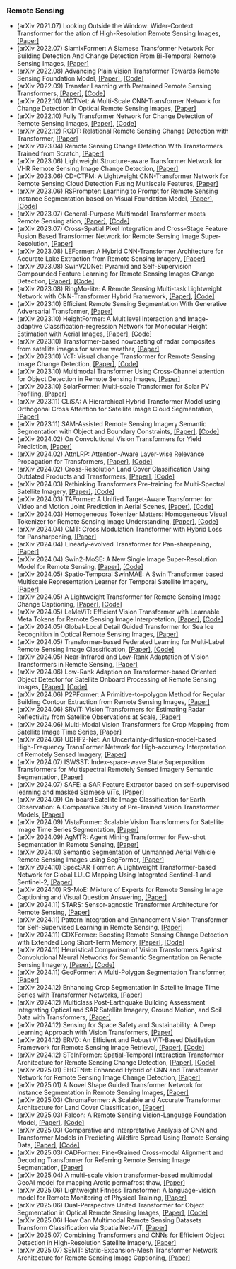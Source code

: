 ### Remote Sensing
- (arXiv 2021.07) Looking Outside the Window: Wider-Context Transformer for the ation of High-Resolution Remote Sensing Images, [[Paper]](https://arxiv.org/pdf/2106.15754.pdf)
- (arXiv 2022.07) SiamixFormer: A Siamese Transformer Network For Building Detection And Change Detection From Bi-Temporal Remote Sensing Images, [[Paper]](https://arxiv.org/pdf/2208.00657.pdf)
- (arXiv 2022.08) Advancing Plain Vision Transformer Towards Remote Sensing Foundation Model, [[Paper]](https://arxiv.org/pdf/2208.03987.pdf), [[Code]](https://github.com/ViTAE-Transformer/Remote-Sensing-RVSA)
- (arXiv 2022.09) Transfer Learning with Pretrained Remote Sensing Transformers, [[Paper]](https://arxiv.org/pdf/2209.14969.pdf), [[Code]](https://github.com/antofuller/SatViT)
- (arXiv 2022.10) MCTNet: A Multi-Scale CNN-Transformer Network for Change Detection in Optical Remote Sensing Images, [[Paper]](https://arxiv.org/pdf/2210.07601.pdf)
- (arXiv 2022.10) Fully Transformer Network for Change Detection of Remote Sensing Images, [[Paper]](https://arxiv.org/pdf/2210.00757.pdf), [[Code]](https://github.com/AI-Zhpp/FTN)
- (arXiv 2022.12) RCDT: Relational Remote Sensing Change Detection with Transformer, [[Paper]](https://arxiv.org/pdf/2212.04869.pdf)
- (arXiv 2023.04) Remote Sensing Change Detection With Transformers Trained from Scratch, [[Paper]](https://arxiv.org/pdf/2304.06710.pdf)
- (arXiv 2023.06) Lightweight Structure-aware Transformer Network for VHR Remote Sensing Image Change Detection, [[Paper]](https://arxiv.org/pdf/2306.01988.pdf)
- (arXiv 2023.06) CD-CTFM: A Lightweight CNN-Transformer Network for Remote Sensing Cloud Detection Fusing Multiscale Features, [[Paper]](https://arxiv.org/pdf/2306.07186.pdf)
- (arXiv 2023.06) RSPrompter: Learning to Prompt for Remote Sensing Instance Segmentation based on Visual Foundation Model, [[Paper]](https://arxiv.org/pdf/2306.16269.pdf), [[Code]](https://kyanchen.github.io/RSPrompter)
- (arXiv 2023.07) General-Purpose Multimodal Transformer meets Remote Sensing ation, [[Paper]](https://arxiv.org/pdf/2307.03388.pdf), [[Code]](https://github.com/nhikieu/SpatialVolumetricMultimodal)
- (arXiv 2023.07) Cross-Spatial Pixel Integration and Cross-Stage Feature Fusion Based Transformer Network for Remote Sensing Image Super-Resolution, [[Paper]](https://arxiv.org/pdf/2307.02974.pdf)
- (arXiv 2023.08) LEFormer: A Hybrid CNN-Transformer Architecture for Accurate Lake Extraction from Remote Sensing Imagery, [[Paper]](https://arxiv.org/pdf/2308.04397.pdf)
- (arXiv 2023.08) SwinV2DNet: Pyramid and Self-Supervision Compounded Feature Learning for Remote Sensing Images Change Detection, [[Paper]](https://arxiv.org/pdf/2308.11159.pdf), [[Code]](https://github.com/DalongZ/SwinV2DNet)
- (arXiv 2023.08) RingMo-lite: A Remote Sensing Multi-task Lightweight Network with CNN-Transformer Hybrid Framework, [[Paper]](https://arxiv.org/pdf/2309.09003.pdf), [[Code]](https://github.com/DalongZ/SwinV2DNet)
- (arXiv 2023.10) Efficient Remote Sensing Segmentation With Generative Adversarial Transformer, [[Paper]](https://arxiv.org/pdf/2310.01292.pdf)
- (arXiv 2023.10) HeightFormer: A Multilevel Interaction and Image-adaptive Classification-regression Network for Monocular Height Estimation with Aerial Images, [[Paper]](https://arxiv.org/pdf/2310.07995.pdf), [[Code]](https://github.com/qbxfcz/HeightFormer)
- (arXiv 2023.10) Transformer-based nowcasting of radar composites from satellite images for severe weather, [[Paper]](https://arxiv.org/pdf/2310.19515.pdf)
- (arXiv 2023.10) VcT: Visual change Transformer for Remote Sensing Image Change Detection, [[Paper]](https://arxiv.org/pdf/2310.11417.pdf), [[Code]](https://github.com/Event-AHU/VcT_Remote_Sensing_Change_Detection)
- (arXiv 2023.10) Multimodal Transformer Using Cross-Channel attention for Object Detection in Remote Sensing Images, [[Paper]](https://arxiv.org/pdf/2310.13876.pdf)
- (arXiv 2023.10) SolarFormer: Multi-scale Transformer for Solar PV Profiling, [[Paper]](https://arxiv.org/pdf/2310.20057.pdf)
- (arXiv 2023.11) CLiSA: A Hierarchical Hybrid Transformer Model using Orthogonal Cross Attention for Satellite Image Cloud Segmentation, [[Paper]](https://arxiv.org/pdf/2311.17475.pdf)
- (arXiv 2023.11) SAM-Assisted Remote Sensing Imagery Semantic Segmentation with Object and Boundary Constraints, [[Paper]](https://arxiv.org/pdf/2312.02464.pdf), [[Code]](https://github.com/sstary/SSRS)
- (arXiv 2024.02) On Convolutional Vision Transformers for Yield Prediction, [[Paper]](https://arxiv.org/pdf/2402.05557.pdf)
- (arXiv 2024.02) AttnLRP: Attention-Aware Layer-wise Relevance Propagation for Transformers, [[Paper]](https://arxiv.org/pdf/2402.05602.pdf), [[Code]](https://github.com/rachtibat/LRP-for-Transformers)
- (arXiv 2024.02) Cross-Resolution Land Cover Classification Using Outdated Products and Transformers, [[Paper]](https://arxiv.org/pdf/2402.16001.pdf), [[Code]](https://github.com/yu-ni1989/ANLC-Former)
- (arXiv 2024.03) Rethinking Transformers Pre-training for Multi-Spectral Satellite Imagery, [[Paper]](https://arxiv.org/pdf/2403.05419.pdf), [[Code]](https://github.com/techmn/satmae_pp)
- (arXiv 2024.03) TAFormer: A Unified Target-Aware Transformer for Video and Motion Joint Prediction in Aerial Scenes, [[Paper]](https://arxiv.org/pdf/2403.18238.pdf), [[Code]](https://github.com/techmn/satmae_pp)
- (arXiv 2024.03) Homogeneous Tokenizer Matters: Homogeneous Visual Tokenizer for Remote Sensing Image Understanding, [[Paper]](https://arxiv.org/pdf/2403.18593.pdf), [[Code]](https://github.com/GeoX-Lab/Hook)
- (arXiv 2024.04) CMT: Cross Modulation Transformer with Hybrid Loss for Pansharpening, [[Paper]](https://arxiv.org/pdf/2404.01121.pdf)
- (arXiv 2024.04) Linearly-evolved Transformer for Pan-sharpening, [[Paper]](https://arxiv.org/pdf/2404.12804.pdf)
- (arXiv 2024.04) Swin2-MoSE: A New Single Image Super-Resolution Model for Remote Sensing, [[Paper]](https://arxiv.org/pdf/2404.18924.pdf), [[Code]](https://github.com/IMPLabUniPr/swin2-mose/tree/official_code)
- (arXiv 2024.05) Spatio-Temporal SwinMAE: A Swin Transformer based Multiscale Representation Learner for Temporal Satellite Imagery, [[Paper]](https://arxiv.org/pdf/2405.02512.pdf)
- (arXiv 2024.05) A Lightweight Transformer for Remote Sensing Image Change Captioning, [[Paper]](https://arxiv.org/pdf/2405.06598.pdf), [[Code]](https://github.com/sundongwei/Lite_Chag2cap)
- (arXiv 2024.05) LeMeViT: Efficient Vision Transformer with Learnable Meta Tokens for Remote Sensing Image Interpretation, [[Paper]](https://arxiv.org/pdf/2405.09789.pdf), [[Code]](https://github.com/ViTAE-Transformer/LeMeViT)
- (arXiv 2024.05) Global-Local Detail Guided Transformer for Sea Ice Recognition in Optical Remote Sensing Images, [[Paper]](https://arxiv.org/pdf/2405.13197.pdf)
- (arXiv 2024.05) Transformer-based Federated Learning for Multi-Label Remote Sensing Image Classification, [[Paper]](https://arxiv.org/pdf/2405.15405.pdf), [[Code]](https://git.tu-berlin.de/rsim/FL-Transformer)
- (arXiv 2024.05) Near-Infrared and Low-Rank Adaptation of Vision Transformers in Remote Sensing, [[Paper]](https://arxiv.org/pdf/2405.17901.pdf)
- (arXiv 2024.06) Low-Rank Adaption on Transformer-based Oriented Object Detector for Satellite Onboard Processing of Remote Sensing Images, [[Paper]](https://arxiv.org/pdf/2406.02385.pdf), [[Code]](https://github.com/fudanxu/LoRA-Det)
- (arXiv 2024.06) P2PFormer: A Primitive-to-polygon Method for Regular Building Contour Extraction from Remote Sensing Images, [[Paper]](https://arxiv.org/pdf/2406.02930)
- (arXiv 2024.06) SRViT: Vision Transformers for Estimating Radar Reflectivity from Satellite Observations at Scale, [[Paper]](https://arxiv.org/pdf/2406.16955)
- (arXiv 2024.06) Multi-Modal Vision Transformers for Crop Mapping from Satellite Image Time Series, [[Paper]](https://arxiv.org/pdf/2406.16513)
- (arXiv 2024.06) UDHF2-Net: An Uncertainty-diffusion-model-based High-Frequency TransFormer Network for High-accuracy Interpretation of Remotely Sensed Imagery, [[Paper]](https://arxiv.org/pdf/2406.16129)
- (arXiv 2024.07) ISWSST: Index-space-wave State Superposition Transformers for Multispectral Remotely Sensed Imagery Semantic Segmentation, [[Paper]](https://arxiv.org/pdf/2407.03033)
- (arXiv 2024.07) SAFE: a SAR Feature Extractor based on self-supervised learning and masked Siamese ViTs, [[Paper]](https://arxiv.org/pdf/2407.00851)
- (arXiv 2024.09) On-board Satellite Image Classification for Earth Observation: A Comparative Study of Pre-Trained Vision Transformer Models, [[Paper]](https://arxiv.org/pdf/2409.03901)
- (arXiv 2024.09) VistaFormer: Scalable Vision Transformers for Satellite Image Time Series Segmentation, [[Paper]](https://arxiv.org/pdf/2409.08461)
- (arXiv 2024.09) AgMTR: Agent Mining Transformer for Few-shot Segmentation in Remote Sensing, [[Paper]](https://arxiv.org/pdf/2409.17453)
- (arXiv 2024.10) Semantic Segmentation of Unmanned Aerial Vehicle Remote Sensing Images using SegFormer, [[Paper]](https://arxiv.org/pdf/2410.01092)
- (arXiv 2024.10) SpecSAR-Former: A Lightweight Transformer-based Network for Global LULC Mapping Using Integrated Sentinel-1 and Sentinel-2, [[Paper]](https://arxiv.org/pdf/2410.03962)
- (arXiv 2024.10) RS-MoE: Mixture of Experts for Remote Sensing Image Captioning and Visual Question Answering, [[Paper]](https://arxiv.org/pdf/2411.01595)
- (arXiv 2024.11) STARS: Sensor-agnostic Transformer Architecture for Remote Sensing, [[Paper]](https://arxiv.org/pdf/2411.05714)
- (arXiv 2024.11) Pattern Integration and Enhancement Vision Transformer for Self-Supervised Learning in Remote Sensing, [[Paper]](https://arxiv.org/pdf/2411.06091)
- (arXiv 2024.11) CDXFormer: Boosting Remote Sensing Change Detection with Extended Long Short-Term Memory, [[Paper]](https://arxiv.org/pdf/2411.07863), [[Code]](https://github.com/xwmaxwma/rschange)
- (arXiv 2024.11) Heuristical Comparison of Vision Transformers Against Convolutional Neural Networks for Semantic Segmentation on Remote Sensing Imagery, [[Paper]](https://arxiv.org/pdf/2411.09101), [[Code]](https://github.com/ashimdahal/ViT-vs-CNN-ImageSegmentation)
- (arXiv 2024.11) GeoFormer: A Multi-Polygon Segmentation Transformer, [[Paper]](https://arxiv.org/pdf/2411.16616)
- (arXiv 2024.12) Enhancing Crop Segmentation in Satellite Image Time Series with Transformer Networks, [[Paper]](https://arxiv.org/pdf/2412.01944)
- (arXiv 2024.12) Multiclass Post-Earthquake Building Assessment Integrating Optical and SAR Satellite Imagery, Ground Motion, and Soil Data with Transformers, [[Paper]](https://arxiv.org/pdf/2412.04664)
- (arXiv 2024.12) Sensing for Space Safety and Sustainability: A Deep Learning Approach with Vision Transformers, [[Paper]](https://arxiv.org/pdf/2412.08931)
- (arXiv 2024.12) ERVD: An Efficient and Robust ViT-Based Distillation Framework for Remote Sensing Image Retrieval, [[Paper]](https://arxiv.org/pdf/2412.18136), [[Code]](https://github.com/milkyfun0/ERVD)
- (arXiv 2024.12) STeInFormer: Spatial-Temporal Interaction Transformer Architecture for Remote Sensing Change Detection, [[Paper]](https://arxiv.org/pdf/2412.17247), [[Code]](https://github.com/xwmaxwma/rschange)
- (arXiv 2025.01) EHCTNet: Enhanced Hybrid of CNN and Transformer Network for Remote Sensing Image Change Detection, [[Paper]](https://arxiv.org/pdf/2501.01238)
- (arXiv 2025.01) A Novel Shape Guided Transformer Network for Instance Segmentation in Remote Sensing Images, [[Paper]](https://arxiv.org/pdf/2501.00360)
- (arXiv 2025.03) ChromaFormer: A Scalable and Accurate Transformer Architecture for Land Cover Classification, [[Paper]](https://arxiv.org/pdf/2503.08534)
- (arXiv 2025.03) Falcon: A Remote Sensing Vision-Language Foundation Model, [[Paper]](https://arxiv.org/pdf/2503.11070), [[Code]](https://github.com/TianHuiLab/Falcon)
- (arXiv 2025.03) Comparative and Interpretative Analysis of CNN and Transformer Models in Predicting Wildfire Spread Using Remote Sensing Data, [[Paper]](https://arxiv.org/pdf/2503.14150), [[Code]](https://github.com/Yng314/xai_for_wildfire)
- (arXiv 2025.03) CADFormer: Fine-Grained Cross-modal Alignment and Decoding Transformer for Referring Remote Sensing Image Segmentation, [[Paper]](https://arxiv.org/pdf/2503.23456)
- (arXiv 2025.04) A multi-scale vision transformer-based multimodal GeoAI model for mapping Arctic permafrost thaw, [[Paper]](https://arxiv.org/pdf/2504.17822)
- (arXiv 2025.06) Lightweight Fitness Transformer: A language-vision model for Remote Monitoring of Physical Training, [[Paper]](https://arxiv.org/pdf/2506.06480)
- (arXiv 2025.06) Dual-Perspective United Transformer for Object Segmentation in Optical Remote Sensing Images, [[Paper]](https://arxiv.org/pdf/2506.21866), [[Code]](https://github.com/CSYSI/DPU-Former)
- (arXiv 2025.06) How Can Multimodal Remote Sensing Datasets Transform Classification via SpatialNet-ViT, [[Paper]](https://arxiv.org/pdf/2506.22501)
- (arXiv 2025.07) Combining Transformers and CNNs for Efficient Object Detection in High-Resolution Satellite Imagery, [[Paper]](https://arxiv.org/pdf/2507.11040)
- (arXiv 2025.07) SEMT: Static-Expansion-Mesh Transformer Network Architecture for Remote Sensing Image Captioning, [[Paper]](https://arxiv.org/pdf/2507.12845)

